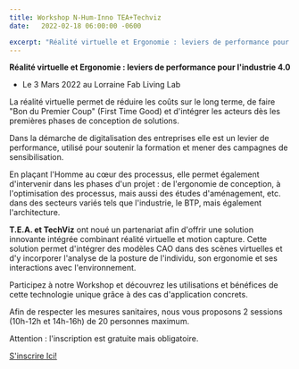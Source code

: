 ```yaml
---
title: Workshop N-Hum-Inno TEA+Techviz 
date:   2022-02-18 06:00:00 -0600

excerpt: "Réalité virtuelle et Ergonomie : leviers de performance pour l'industrie 4.0 - Le 3 Mars 2022"
---
```


**Réalité virtuelle et Ergonomie : leviers de performance pour l'industrie 4.0**
- Le 3 Mars 2022 au Lorraine Fab Living Lab

La réalité virtuelle permet de réduire les coûts sur le long terme, de faire "Bon du Premier Coup" (First Time Good) et d'intégrer les acteurs dès les premières phases de conception de solutions.

Dans la démarche de digitalisation des entreprises elle est un levier de performance, utilisé pour soutenir la formation et mener des campagnes de sensibilisation.

En plaçant l'Homme au cœur des processus, elle permet également d'intervenir dans les phases d'un projet : de l'ergonomie de conception, à l'optimisation des processus, mais aussi des études d'aménagement, etc. dans des secteurs variés tels que l'industrie, le BTP, mais également l'architecture.

**T.E.A. et TechViz** ont noué un partenariat afin d'offrir une solution innovante intégrée combinant réalité virtuelle et motion capture.
Cette solution permet d'intégrer des modèles CAO dans des scènes virtuelles et d'y incorporer l'analyse de la posture de l'individu, son ergonomie et ses interactions avec l'environnement.


Participez à notre Workshop et découvrez les utilisations et bénéfices de cette technologie unique grâce à des cas d'application concrets. 


Afin de respecter les mesures sanitaires, nous vous proposons 2 sessions (10h-12h et 14h-16h) de 20 personnes maximum.

Attention : l'inscription est gratuite mais obligatoire.

[S'inscrire Ici!](https://my.weezevent.com/realite-virtuelle-et-ergonomie-levier-de-performance-pour-lindustrie-40)

